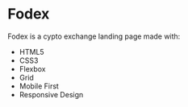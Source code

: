 # Fodex

Fodex is a cypto exchange landing page made with: 

* HTML5
* CSS3
* Flexbox
* Grid
* Mobile First
* Responsive Design
